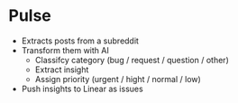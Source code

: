 # Pulse

- Extracts posts from a subreddit
- Transform them with AI
  - Classifcy category (bug / request / question / other)
  - Extract insight
  - Assign priority (urgent / hight / normal / low)
- Push insights to Linear as issues
